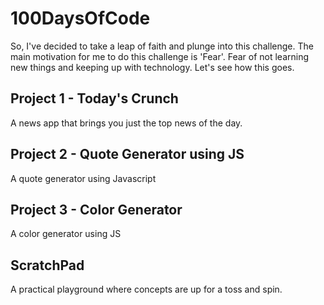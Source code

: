 # 100DaysOfCode
So, I've decided to take a leap of faith and plunge into this challenge. The main motivation for me to do this challenge is 'Fear'. Fear of not learning new things and keeping up with technology. Let's see how this goes.


## Project 1 - Today's Crunch
A news app that brings you just the top news of the day.


## Project 2 - Quote Generator using JS
A quote generator using Javascript


## Project 3 - Color Generator
A color generator using JS


## ScratchPad
A practical playground where concepts are up for a toss and spin. 
